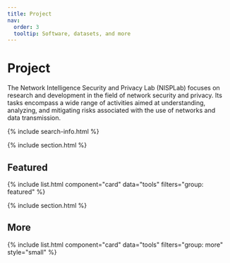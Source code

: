 ```yaml
---
title: Project
nav:
  order: 3
  tooltip: Software, datasets, and more
---
```


# <i class="fas fa-Project"></i>Project

The Network Intelligence Security and Privacy Lab (NISPLab) focuses on research and development in the field of network security and privacy. Its tasks encompass a wide range of activities aimed at understanding, analyzing, and mitigating risks associated with the use of networks and data transmission. 

{% include search-info.html %}

{% include section.html %}

## Featured

{% include list.html component="card" data="tools" filters="group: featured" %}

{% include section.html %}

## More

{% include list.html component="card" data="tools" filters="group: more" style="small" %}
